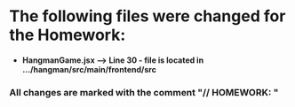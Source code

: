 # The following files were changed for the Homework:

- #### HangmanGame.jsx --> Line 30 - file is located in .../hangman/src/main/frontend/src

### All changes are marked with the comment "// HOMEWORK: "
